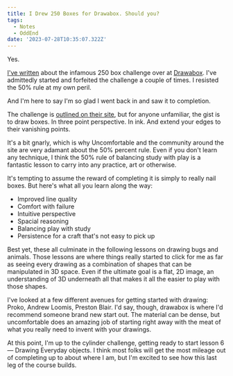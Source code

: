 ```yaml
---
title: I Drew 250 Boxes for Drawabox. Should you?
tags:
  - Notes
  - OddEnd
date: '2023-07-28T10:35:07.322Z'
---
```


Yes.

[I've written](/250boxesandrepetition) about the infamous 250 box challenge over at [Drawabox](https://drawabox.com/). I've admittedly started and forfeited the challenge a couple of times. I resisted the 50% rule at my own peril. 

And I'm here to say I'm so glad I went back in and saw it to completion.

The challenge is [outlined on their site](https://drawabox.com/lesson/250boxes), but for anyone unfamiliar, the gist is to draw boxes. In three point perspective. In ink. And extend your edges to their vanishing points.

It's a bit gnarly, which is why Uncomfortable and the community around the site are very adamant about the 50% percent rule. Even if you don't learn any technique, I think the 50% rule of balancing study with play is a fantastic lesson to carry into any practice, art or otherwise.

It's tempting to assume the reward of completing it is simply to really nail boxes. But here's what all you learn along the way:

- Improved line quality
- Comfort with failure
- Intuitive perspective
- Spacial reasoning
- Balancing play with study
- Persistence for a craft that's not easy to pick up

Best yet, these all culminate in the following lessons on drawing bugs and animals. Those lessons are where things really started to click for me as far as seeing every drawing as a combination of shapes that can be manipulated in 3D space. Even if the ultimate goal is a flat, 2D image, an understanding of 3D underneath all that makes it all the easier to play with those shapes.

I've looked at a few different avenues for getting started with drawing:  Proko, Andrew Loomis, Preston Blair. I'd say, though, drawabox is where I'd recommend someone brand new start out. The material can be dense, but uncomfortable does an amazing job of starting right away with the meat of what you really need to invent with your drawings. 

At this point, I'm up to the cylinder challenge, getting ready to start lesson 6 — Drawing Everyday objects. I think most folks will get the most mileage out of completing up to about where I am, but I'm excited to see how this last leg of the course builds. 